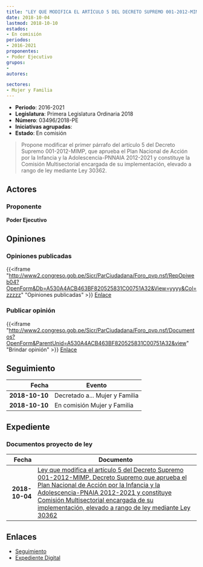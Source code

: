 ```yaml
---
title: "LEY QUE MODIFICA EL ARTÍCULO 5 DEL DECRETO SUPREMO 001-2012-MIMP, DECRETO SUPREMO QUE APRUEBA EL 'PLAN NACIONAL DE ACCIÓN POR LA INFANCIA Y LA ADOLESCENCIA-PNIA 2012-2021 Y CONSTITUYE COMISIÓN MULTISECTORIAL ENCARGADA DE SU IMPLEMENTACIÓN, ELEVADO A RANGO DE LEY MEDIANTE LEY 30362"
date: 2018-10-04
lastmod: 2018-10-10
estados:
- En comisión
periodos:
- 2016-2021
proponentes:
- Poder Ejecutivo
grupos:
- 
autores:

sectores:
- Mujer y Familia
---
```

- **Periodo**: 2016-2021
- **Legislatura**: Primera Legislatura Ordinaria 2018
- **Número**: 03496/2018-PE
- **Iniciativas agrupadas**: 
- **Estado**: En comisión

> Propone modificar el primer párrafo del artículo 5 del Decreto Supremo 001-2012-MIMP, que aprueba el Plan Nacional de Acción por la Infancia y la Adolescencia-PNNAIA 2012-2021 y constituye la Comisión Multisectorial encargada de su implementación, elevado a rango de ley mediante Ley 30362.


## Actores

### Proponente

**Poder Ejecutivo**

## Opiniones

### Opiniones publicadas

{{<iframe "http://www2.congreso.gob.pe/Sicr/ParCiudadana/Foro_pvp.nsf/RepOpiweb04?OpenForm&Db=A530A4ACB463BF820525831C00751A32&View=yyyy&Col=zzzzz" "Opiniones publicadas" >}}
[Enlace](http://www2.congreso.gob.pe/Sicr/ParCiudadana/Foro_pvp.nsf/RepOpiweb04?OpenForm&Db=A530A4ACB463BF820525831C00751A32&View=yyyy&Col=zzzzz)

### Publicar opinión

{{<iframe "http://www2.congreso.gob.pe/Sicr/ParCiudadana/Foro_pvp.nsf/Documentos?OpenForm&ParentUnid=A530A4ACB463BF820525831C00751A32&view" "Brindar opinión" >}}
[Enlace](http://www2.congreso.gob.pe/Sicr/ParCiudadana/Foro_pvp.nsf/Documentos?OpenForm&ParentUnid=A530A4ACB463BF820525831C00751A32&view)


## Seguimiento

| Fecha | Evento |
|------:|--------|
| **2018-10-10** | Decretado a... Mujer y Familia |
| **2018-10-10** | En comisión Mujer y Familia |

## Expediente

### Documentos proyecto de ley

| Fecha | Documento |
|------:|-----------|
| **2018-10-04** | [Ley que modifica el artículo 5 del Decreto Supremo 001-2012-MIMP, Decreto Supremo que aprueba el Plan Nacional de Acción por la Infancia y la Adolescencia-PNAIA 2012-2021 y constituye Comisión Multisectorial encargada de su implementación, elevado a rango de ley mediante Ley 30362](http://www.leyes.congreso.gob.pe/Documentos/2016_2021/Proyectos_de_Ley_y_de_Resoluciones_Legislativas/PL0349620181004.pdf) |

## Enlaces

- [Seguimiento](http://www2.congreso.gob.pe/Sicr/TraDocEstProc/CLProLey2016.nsf/f7fff46988ca05b1052578e100829cc7/b3b60dc37310c1460525831c007390d3?OpenDocument)
- [Expediente Digital](http://www2.congreso.gob.pe/Sicr/TraDocEstProc/Expvirt_2011.nsf/visbusqptramdoc1621/03496?opendocument)

